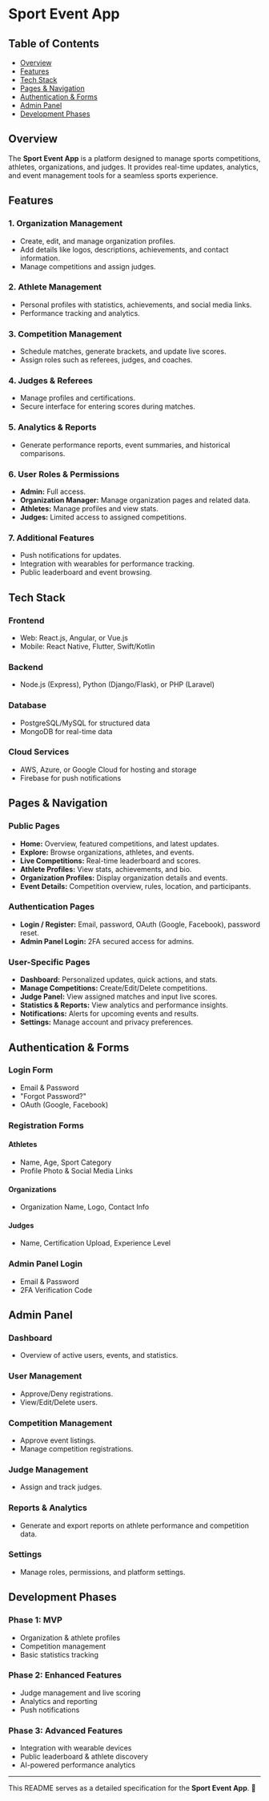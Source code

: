 # Sport Event App

## Table of Contents
- [Overview](#overview)
- [Features](#features)
- [Tech Stack](#tech-stack)
- [Pages & Navigation](#pages--navigation)
- [Authentication & Forms](#authentication--forms)
- [Admin Panel](#admin-panel)
- [Development Phases](#development-phases)

## Overview
The **Sport Event App** is a platform designed to manage sports competitions, athletes, organizations, and judges. It provides real-time updates, analytics, and event management tools for a seamless sports experience.

## Features
### 1. Organization Management
- Create, edit, and manage organization profiles.
- Add details like logos, descriptions, achievements, and contact information.
- Manage competitions and assign judges.

### 2. Athlete Management
- Personal profiles with statistics, achievements, and social media links.
- Performance tracking and analytics.

### 3. Competition Management
- Schedule matches, generate brackets, and update live scores.
- Assign roles such as referees, judges, and coaches.

### 4. Judges & Referees
- Manage profiles and certifications.
- Secure interface for entering scores during matches.

### 5. Analytics & Reports
- Generate performance reports, event summaries, and historical comparisons.

### 6. User Roles & Permissions
- **Admin:** Full access.
- **Organization Manager:** Manage organization pages and related data.
- **Athletes:** Manage profiles and view stats.
- **Judges:** Limited access to assigned competitions.

### 7. Additional Features
- Push notifications for updates.
- Integration with wearables for performance tracking.
- Public leaderboard and event browsing.

## Tech Stack
### Frontend
- Web: React.js, Angular, or Vue.js
- Mobile: React Native, Flutter, Swift/Kotlin

### Backend
- Node.js (Express), Python (Django/Flask), or PHP (Laravel)

### Database
- PostgreSQL/MySQL for structured data
- MongoDB for real-time data

### Cloud Services
- AWS, Azure, or Google Cloud for hosting and storage
- Firebase for push notifications

## Pages & Navigation
### Public Pages
- **Home:** Overview, featured competitions, and latest updates.
- **Explore:** Browse organizations, athletes, and events.
- **Live Competitions:** Real-time leaderboard and scores.
- **Athlete Profiles:** View stats, achievements, and bio.
- **Organization Profiles:** Display organization details and events.
- **Event Details:** Competition overview, rules, location, and participants.

### Authentication Pages
- **Login / Register:** Email, password, OAuth (Google, Facebook), password reset.
- **Admin Panel Login:** 2FA secured access for admins.

### User-Specific Pages
- **Dashboard:** Personalized updates, quick actions, and stats.
- **Manage Competitions:** Create/Edit/Delete competitions.
- **Judge Panel:** View assigned matches and input live scores.
- **Statistics & Reports:** View analytics and performance insights.
- **Notifications:** Alerts for upcoming events and results.
- **Settings:** Manage account and privacy preferences.

## Authentication & Forms
### Login Form
- Email & Password
- "Forgot Password?"
- OAuth (Google, Facebook)

### Registration Forms
#### Athletes
- Name, Age, Sport Category
- Profile Photo & Social Media Links

#### Organizations
- Organization Name, Logo, Contact Info

#### Judges
- Name, Certification Upload, Experience Level

### Admin Panel Login
- Email & Password
- 2FA Verification Code

## Admin Panel
### Dashboard
- Overview of active users, events, and statistics.

### User Management
- Approve/Deny registrations.
- View/Edit/Delete users.

### Competition Management
- Approve event listings.
- Manage competition registrations.

### Judge Management
- Assign and track judges.

### Reports & Analytics
- Generate and export reports on athlete performance and competition data.

### Settings
- Manage roles, permissions, and platform settings.

## Development Phases
### Phase 1: MVP
- Organization & athlete profiles
- Competition management
- Basic statistics tracking

### Phase 2: Enhanced Features
- Judge management and live scoring
- Analytics and reporting
- Push notifications

### Phase 3: Advanced Features
- Integration with wearable devices
- Public leaderboard & athlete discovery
- AI-powered performance analytics

---
This README serves as a detailed specification for the **Sport Event App**. 🚀
